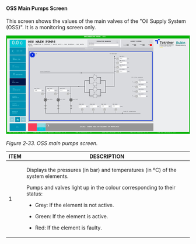 #### OSS Main Pumps Screen

This screen shows the values of the main valves of the "Oil Supply System (OSS)". It is a monitoring screen only.

![](../Resources/media/image49.png)

*Figure 2‑33. OSS main pumps screen.*

<table>
<colgroup>
<col style="width: 13<col style="width: 86</colgroup>
<thead>
<tr class="header">
<th>ITEM</th>
<th>DESCRIPTION</th>
</tr>
</thead>
<tbody>
<tr class="odd">
<td>1</td>
<td><p>Displays the pressures (in bar) and temperatures (in ºC) of the system elements.</p>
<p>Pumps and valves light up in the colour corresponding to their status:</p>
<ul>
<li><p>Grey: If the element is not active.</p></li>
<li><p>Green: If the element is active.</p></li>
<li><p>Red: If the element is faulty.</p></li>
</ul></td>
</tr>
</tbody>
</table>
